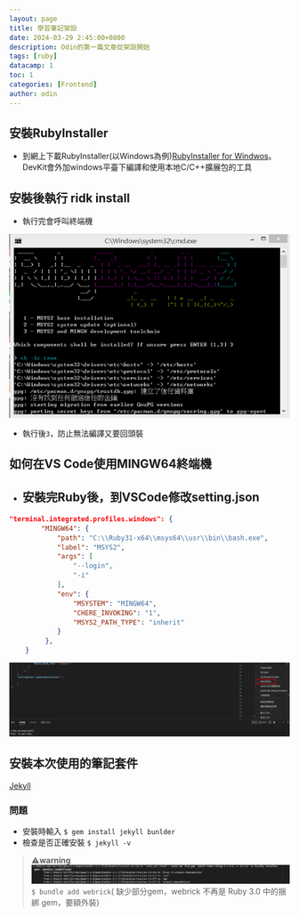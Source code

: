 ```yaml
---
layout: page
title: 學習筆記架設
date: 2024-03-29 2:45:00+0800
description: Odin的第一篇文章從架設開始
tags: [ruby]
datacamp: 1
toc: 1
categories: [Frontend]
author: odin
---
```


## 安裝RubyInstaller
* 到網上下載RubyInstaller(以Windows為例)[RubyInstaller for Windwos](https://rubyinstaller.org/downloads/)。DevKit會外加windows平臺下編譯和使用本地C/C++擴展包的工具

## 安裝後執行 ridk install
* 執行完會呼叫終端機

![](/assets/img/post/upload_1fb7a061d0c2f7f919ba579a267e7d8d.png)

* 執行後```3```，防止無法編譯又要回頭裝

## 如何在VS Code使用MINGW64終端機
 * ## 安裝完Ruby後，到VSCode修改setting.json
```json
"terminal.integrated.profiles.windows": {
        "MINGW64": {
            "path": "C:\\Ruby31-x64\\msys64\\usr\\bin\\bash.exe",
            "label": "MSYS2",
            "args": [
                "--login",
                "-i"
            ],
            "env": {
                "MSYSTEM": "MINGW64",
                "CHERE_INVOKING": "1",
                "MSYS2_PATH_TYPE": "inherit"
            }
         },
    }
```
![](/assets/img/post/upload_7e3e4a3556600beedc30ffb3289f1ce4.png)

## 安裝本次使用的筆記套件
[Jekyll](https://chirpy.cotes.page/posts/getting-started/)
### 問題
* 安裝時輸入 ```$ gem install jekyll bunlder``` 
* 檢查是否正確安裝 ```$ jekyll -v```

> :warning:**warning**
>![](/assets/img/post/upload_df2764fa7821f0937b4cf12941f68315.png)
> ```$ bundle add webrick```( 缺少部分gem，webrick 不再是 Ruby 3.0 中的捆綁 gem，要額外裝)
